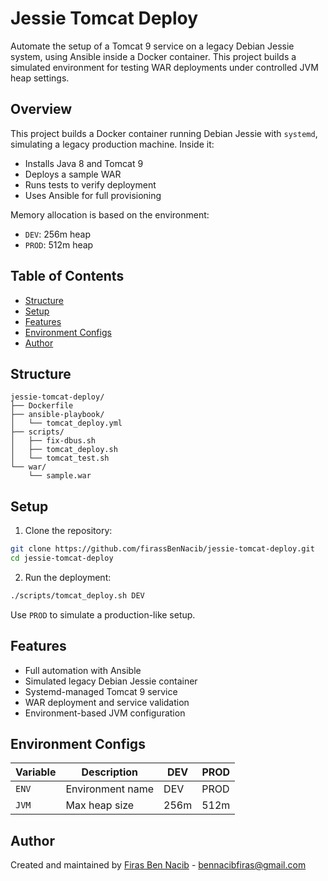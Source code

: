 # Jessie Tomcat Deploy

Automate the setup of a Tomcat 9 service on a legacy Debian Jessie system, using Ansible inside a Docker container. This project builds a simulated environment for testing WAR deployments under controlled JVM heap settings.



## Overview

This project builds a Docker container running Debian Jessie with `systemd`, simulating a legacy production machine. Inside it:

* Installs Java 8 and Tomcat 9
* Deploys a sample WAR
* Runs tests to verify deployment
* Uses Ansible for full provisioning

Memory allocation is based on the environment:

* `DEV`: 256m heap
* `PROD`: 512m heap


## Table of Contents

* [Structure](#structure)
* [Setup](#setup)
* [Features](#features)
* [Environment Configs](#environment-configs)
* [Author](#author)




## Structure

```
jessie-tomcat-deploy/
├── Dockerfile
├── ansible-playbook/
│   └── tomcat_deploy.yml
├── scripts/
│   ├── fix-dbus.sh
│   ├── tomcat_deploy.sh
│   └── tomcat_test.sh
└── war/
    └── sample.war
```


## Setup

1. Clone the repository:

```bash
git clone https://github.com/firassBenNacib/jessie-tomcat-deploy.git
cd jessie-tomcat-deploy
```

2. Run the deployment:

```bash
./scripts/tomcat_deploy.sh DEV
```

Use `PROD` to simulate a production-like setup.


## Features

* Full automation with Ansible
* Simulated legacy Debian Jessie container
* Systemd-managed Tomcat 9 service
* WAR deployment and service validation
* Environment-based JVM configuration


## Environment Configs

| Variable | Description      | DEV  | PROD |
| -------- | ---------------- | ---- | ---- |
| `ENV`    | Environment name | DEV  | PROD |
| `JVM`    | Max heap size    | 256m | 512m |



## Author

Created and maintained by [Firas Ben Nacib](https://github.com/firassBenNacib) - bennacibfiras@gmail.com
